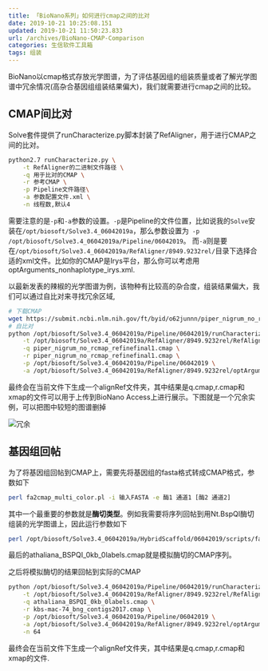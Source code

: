 ```yaml
---
title: 「BioNano系列」如何进行cmap之间的比对
date: 2019-10-21 10:25:08.151
updated: 2019-10-21 11:50:23.833
url: /archives/BioNano-CMAP-Comparison
categories: 生信软件工具箱
tags: 组装
---
```


BioNano以cmap格式存放光学图谱，为了评估基因组的组装质量或者了解光学图谱中冗余情况(高杂合基因组组装结果偏大)，我们就需要进行cmap之间的比较。

## CMAP间比对

Solve套件提供了runCharacterize.py脚本封装了RefAligner，用于进行CMAP之间的比对。

```bash
python2.7 runCharacterize.py \
    -t RefAligner的二进制文件路径 \
    -q 用于比对的CMAP \
    -r 参考CMAP \
    -p Pipeline文件路径\
    -a 参数配置文件.xml \
    -n 线程数,默认4
```

需要注意的是`-p`和`-a`参数的设置。`-p`是Pipeline的文件位置，比如说我的`Solve`安装在`/opt/biosoft/Solve3.4_06042019a`，那么参数设置为` -p /opt/biosoft/Solve3.4_06042019a/Pipeline/06042019`。 而`-a`则是要在`/opt/biosoft/Solve3.4_06042019a/RefAligner/8949.9232rel/`目录下选择合适的xml文件。比如你的CMAP是Irys平台，那么你可以考虑用optArguments_nonhaplotype_irys.xml.

以最新发表的辣椒的光学图谱为例，该物种有比较高的杂合度，组装结果偏大，我们可以通过自比对来寻找冗余区域, 

```bash
# 下载CMAP
wget https://submit.ncbi.nlm.nih.gov/ft/byid/o62junnn/piper_nigrum_no_rcmap_refinefinal1.cmap
# 自比对
python /opt/biosoft/Solve3.4_06042019a/Pipeline/06042019/runCharacterize.py \
	-t /opt/biosoft/Solve3.4_06042019a/RefAligner/8949.9232rel/RefAligner \
	-q piper_nigrum_no_rcmap_refinefinal1.cmap \
	-r piper_nigrum_no_rcmap_refinefinal1.cmap \
	-p /opt/biosoft/Solve3.4_06042019a/Pipeline/06042019 \
	-a /opt/biosoft/Solve3.4_06042019a/RefAligner/8949.9232rel/optArguments_nonhaplotype_saphyr.xml -n 64
```

最终会在当前文件下生成一个alignRef文件夹，其中结果是q.cmap,r.cmap和xmap的文件可以用于上传到BioNano Access上进行展示。下图就是一个冗余实例，可以把图中较短的图谱删掉

![冗余](https://halo-1252249331.cos.ap-shanghai.myqcloud.com/upload/2019/10/1571624415320-5ae131f556f9408b868d750c99933b5e.png)

## 基因组回帖

为了将基因组回帖到CMAP上，需要先将基因组的fasta格式转成CMAP格式，参数如下

```bash
perl fa2cmap_multi_color.pl -i 输入FASTA -e 酶1 通道1 [酶2 通道2]
```

其中一个最重要的参数就是**酶切类型**。例如我需要将序列回帖到用Nt.BspQI酶切组装的光学图谱上，因此运行参数如下

```bash
perl /opt/biosoft/Solve3.4_06042019a/HybridScaffold/06042019/scripts/fa2cmap_multi_color.pl -i athaliana.fa -e BspQI 1
```

最后的athaliana_BSPQI_0kb_0labels.cmap就是模拟酶切的CMAP序列。

之后将模拟酶切的结果回帖到实际的CMAP

```bash
python /opt/biosoft/Solve3.4_06042019a/Pipeline/06042019/runCharacterize.py \
    -t /opt/biosoft/Solve3.4_06042019a/RefAligner/8949.9232rel/RefAligner \
    -q athaliana_BSPQI_0kb_0labels.cmap \
    -r kbs-mac-74_bng_contigs2017.cmap \
    -p /opt/biosoft/Solve3.4_06042019a/Pipeline/06042019 \
    -a /opt/biosoft/Solve3.4_06042019a/RefAligner/8949.9232rel/optArguments_nonhaplotype_saphyr.xml \
    -n 64
```

最终会在当前文件下生成一个alignRef文件夹，其中结果是q.cmap,r.cmap和xmap的文件.



